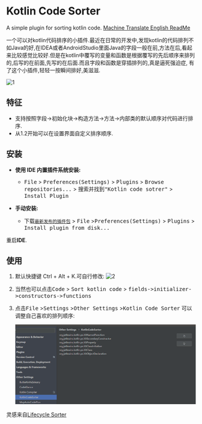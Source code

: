 # Kotlin Code Sorter

A simple plugin for sorting kotlin code. [Machine Translate English ReadMe](./README_en.md)

  一个可以对kotlin代码排序的小插件.最近在日常的开发中,发现kotlin的代码排列不如Java的好,在IDEA或者AndroidStudio里面Java的字段一般在前,方法在后,看起来比较感觉比较好.但是在kotlin中覆写的变量和函数是根据覆写的先后顺序来排列的,后写的在前面,先写的在后面.而且字段和函数是穿插排列的,真是逼死强迫症,
  有了这个小插件,轻轻一按瞬间排好,美滋滋.

![1](./img/1.gif)

## 特征

-   支持按照字段->初始化块->构造方法->方法->内部类的默认顺序对代码进行排序.
-   从1.2开始可以在设置界面自定义排序顺序.

## 安装

- **使用 IDE 内置插件系统安装:**
  - <kbd>File</kbd> > <kbd>Preferences(Settings)</kbd> > <kbd>Plugins</kbd> > <kbd>Browse repositories...</kbd> > <kbd>搜索并找到"Kotlin code sotrer"</kbd> > <kbd>Install Plugin</kbd>

- **手动安装:**
  - 下载[`最新发布的插件包`][latest-release] > <kbd>File</kbd> ><kbd>Preferences(Settings)</kbd> > <kbd>Plugins</kbd> > <kbd>Install plugin from disk...</kbd>

重启**IDE**.

## 使用

1. 默认快捷键 Ctrl + Alt + K.可自行修改:
   ![2](./img/2.png)
   
2. 当然也可以点击<kbd>Code</kbd> > <kbd>Sort kotlin code</kbd> > <kbd>fields->initializer->constructors->functions</kbd> 

3. 点击<kbd>File</kbd> ><kbd>Settings</kbd> ><kbd>Other Settings</kbd> ><kbd>Kotlin Code Sorter</kbd> 可以调整自己喜欢的排列顺序:

   ![3](./img/3.png)

   


灵感来自[Lifecycle Sorter](https://plugins.jetbrains.com/plugin/7742-lifecycle-sorter)

[latest-release]: https://plugins.jetbrains.com/plugin/11163-kotlin-code-sorter

